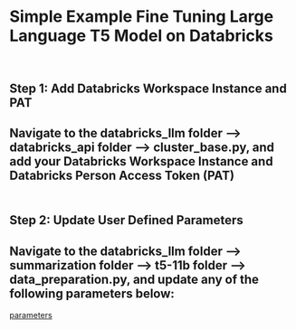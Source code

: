 # Simple Example Fine Tuning Large Language T5 Model on Databricks<br><br>

## Step 1: Add Databricks Workspace Instance and PAT
## Navigate to the databricks_llm folder --> databricks_api folder --> cluster_base.py, and add your Databricks Workspace Instance and Databricks Person Access Token (PAT)<br><br>

## Step 2: Update User Defined Parameters
## Navigate to the databricks_llm folder --> summarization folder --> t5-11b folder --> data_preparation.py, and update any of the following parameters below:
[parameters](../readme_images/user_parameters.png)
